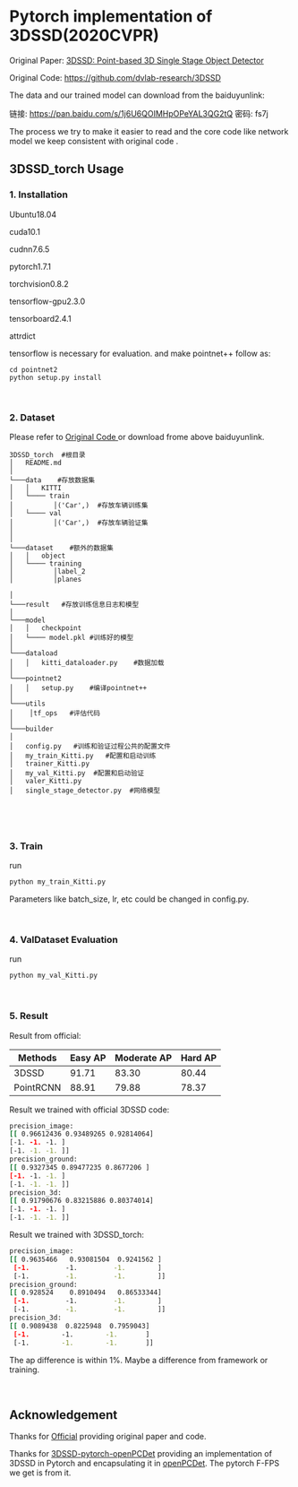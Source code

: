 # Pytorch implementation of 3DSSD(2020CVPR)



Original Paper:
[3DSSD: Point-based 3D Single Stage Object Detector](https://arxiv.org/abs/2002.10187)

Original Code:
https://github.com/dvlab-research/3DSSD

The data and our trained model can download from the baiduyunlink:

链接: https://pan.baidu.com/s/1j6U6QOIMHpOPeYAL3QG2tQ  密码: fs7j
 
 
 The process we try to make it easier to read and the core code like network model we keep consistent with original code .
  

## 3DSSD_torch Usage

### 1. Installation

Ubuntu18.04 

cuda10.1

cudnn7.6.5

pytorch1.7.1 

torchvision0.8.2

tensorflow-gpu2.3.0

tensorboard2.4.1

attrdict

tensorflow is necessary for evaluation. and make pointnet++ follow as:
	
	cd pointnet2
	python setup.py install
	

<br/>

### 2. Dataset

Please refer to [Original Code ](https://github.com/dvlab-research/3DSSD) or download frome above baiduyunlink.


```
3DSSD_torch  #根目录
│   README.md
│
└───data    #存放数据集
│   │   KITTI
│   └──── train
│   	   │('Car',)  #存放车辆训练集
│   └──── val
│   	   │('Car',)  #存放车辆验证集
│
│
└───dataset    #额外的数据集
│   │   object
│   └──── training
│          │label_2
│          │planes

│ 
└───result   #存放训练信息日志和模型
│
└───model  
│   │   checkpoint    
│   └──── model.pkl	#训练好的模型
│
└───dataload  
│   │   kitti_dataloader.py    #数据加载
│
└───pointnet2  
│   │   setup.py    #编译pointnet++
│
└───utils
│    │tf_ops   #评估代码
│
└───builder   
│  
│   config.py	#训练和验证过程公共的配置文件
│   my_train_Kitti.py	#配置和启动训练
│   trainer_Kitti.py	
│   my_val_Kitti.py  #配置和启动验证
│   valer_Kitti.py  
│   single_stage_detector.py  #网络模型



```

<br/>

### 3. Train


run

```bash
python my_train_Kitti.py
```

Parameters like batch_size,  lr, etc  could be changed in config.py.


<br/>

### 4. ValDataset Evaluation

run

```bash
python my_val_Kitti.py
```

<br/>



### 5. Result




Result from official:

|  Methods   | Easy  AP |Moderate AP  |Hard AP  |
|  ----  | ----  | ----  | ----  
| 3DSSD  | 91.71 |83.30 |80.44 |
| PointRCNN  | 88.91 |79.88 |78.37 |

Result we trained with official 3DSSD code:
```bash
precision_image:
[[ 0.96612436 0.93489265 0.92814064]
[-1. -1. -1. ]
[-1. -1. -1. ]]
precision_ground:
[[ 0.9327345 0.89477235 0.8677206 ]
[-1. -1. -1. ]
[-1. -1. -1. ]]
precision_3d:
[[ 0.91790676 0.83215886 0.80374014]
[-1. -1. -1. ]
[-1. -1. -1. ]]
```

Result we trained with 3DSSD_torch:
```bash
precision_image:
[[ 0.9635466   0.93081504  0.9241562 ]
 [-1.         -1.         -1.        ]
 [-1.         -1.         -1.        ]]
precision_ground:
[[ 0.928524    0.8910494   0.86533344]
 [-1.         -1.         -1.        ]
 [-1.         -1.         -1.        ]]
precision_3d:
[[ 0.9089438  0.8225948  0.7959043]
 [-1.        -1.        -1.       ]
 [-1.        -1.        -1.       ]]
```
 The ap difference is within 1%. Maybe a difference from framework or training.


<br/>

## Acknowledgement

Thanks for [Official](https://github.com/dvlab-research/3DSSD) providing original paper and code.

Thanks for [3DSSD-pytorch-openPCDet](https://github.com/qiqihaer/3DSSD-pytorch-openPCDet)
providing an implementation of 3DSSD in Pytorch and  encapsulating it in [openPCDet](https://github.com/open-mmlab/OpenPCDet). The pytorch F-FPS we get is  from it.


  <br/>

  <br/>

